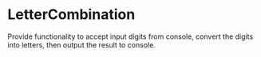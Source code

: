 # LetterCombination
Provide functionality to accept input digits from console, convert the digits into letters, then output the result to console.

 